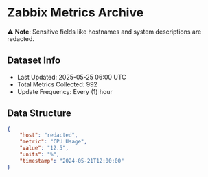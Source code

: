 # Zabbix Metrics Archive

⚠️ **Note**: Sensitive fields like hostnames and system descriptions are redacted.

## Dataset Info
- Last Updated: 2025-05-25 06:00 UTC
- Total Metrics Collected: 992
- Update Frequency: Every (1) hour

## Data Structure
```json
{
    "host": "redacted",
    "metric": "CPU Usage",
    "value": "12.5",
    "units": "%",
    "timestamp": "2024-05-21T12:00:00"
}
```
